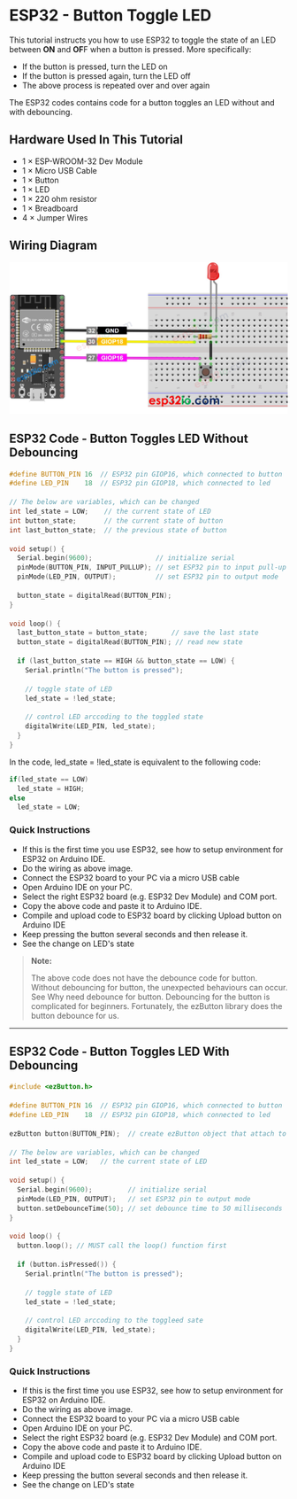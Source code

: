 # ESP32 - Button Toggle LED

This tutorial instructs you how to use ESP32 to toggle the state of an LED between **ON** and **OF**F when a button is pressed. More specifically:

  * If the button is pressed, turn the LED on
  * If the button is pressed again, turn the LED off
  * The above process is repeated over and over again

The ESP32 codes contains code for a button toggles an LED without and with debouncing.

## Hardware Used In This Tutorial

  * 1 × ESP-WROOM-32 Dev Module	
  * 1 × Micro USB Cable	
  * 1 × Button	
  * 1 × LED	
  * 1 × 220 ohm resistor	
  * 1 × Breadboard	
  * 4 × Jumper Wires

## Wiring Diagram

![](figs/fig_6_1.jpg)

## ESP32 Code - Button Toggles LED Without Debouncing

```c++
#define BUTTON_PIN 16  // ESP32 pin GIOP16, which connected to button
#define LED_PIN    18  // ESP32 pin GIOP18, which connected to led

// The below are variables, which can be changed
int led_state = LOW;    // the current state of LED
int button_state;       // the current state of button
int last_button_state;  // the previous state of button

void setup() {
  Serial.begin(9600);                // initialize serial
  pinMode(BUTTON_PIN, INPUT_PULLUP); // set ESP32 pin to input pull-up mode
  pinMode(LED_PIN, OUTPUT);          // set ESP32 pin to output mode

  button_state = digitalRead(BUTTON_PIN);
}

void loop() {
  last_button_state = button_state;      // save the last state
  button_state = digitalRead(BUTTON_PIN); // read new state

  if (last_button_state == HIGH && button_state == LOW) {
    Serial.println("The button is pressed");

    // toggle state of LED
    led_state = !led_state;

    // control LED arccoding to the toggled state
    digitalWrite(LED_PIN, led_state);
  }
}

```

In the code, led_state = !led_state is equivalent to the following code:

```c++
if(led_state == LOW)
  led_state = HIGH;
else
  led_state = LOW;
```


### Quick Instructions

  * If this is the first time you use ESP32, see how to setup environment for ESP32 on Arduino IDE.
  * Do the wiring as above image.
  * Connect the ESP32 board to your PC via a micro USB cable
  * Open Arduino IDE on your PC.
  * Select the right ESP32 board (e.g. ESP32 Dev Module) and COM port.
  * Copy the above code and paste it to Arduino IDE.
  * Compile and upload code to ESP32 board by clicking Upload button on Arduino IDE
  * Keep pressing the button several seconds and then release it.
  * See the change on LED's state

  > **Note:**
  >
  > The above code does not have the debounce code for button. Without debouncing for button, the unexpected behaviours can occur. See Why need debounce for button. Debouncing for the button is complicated for beginners. Fortunately, the ezButton library does the button debounce for us.

---

## ESP32 Code - Button Toggles LED With Debouncing

```c++
#include <ezButton.h>

#define BUTTON_PIN 16  // ESP32 pin GIOP16, which connected to button
#define LED_PIN    18  // ESP32 pin GIOP18, which connected to led

ezButton button(BUTTON_PIN);  // create ezButton object that attach to pin 7;

// The below are variables, which can be changed
int led_state = LOW;   // the current state of LED

void setup() {
  Serial.begin(9600);         // initialize serial
  pinMode(LED_PIN, OUTPUT);   // set ESP32 pin to output mode
  button.setDebounceTime(50); // set debounce time to 50 milliseconds
}

void loop() {
  button.loop(); // MUST call the loop() function first

  if (button.isPressed()) {
    Serial.println("The button is pressed");

    // toggle state of LED
    led_state = !led_state;

    // control LED arccoding to the toggleed sate
    digitalWrite(LED_PIN, led_state);
  }
}

```

### Quick Instructions

  * If this is the first time you use ESP32, see how to setup environment for ESP32 on Arduino IDE.
  * Do the wiring as above image.
  * Connect the ESP32 board to your PC via a micro USB cable
  * Open Arduino IDE on your PC.
  * Select the right ESP32 board (e.g. ESP32 Dev Module) and COM port.
  * Copy the above code and paste it to Arduino IDE.
  * Compile and upload code to ESP32 board by clicking Upload button on Arduino IDE
  * Keep pressing the button several seconds and then release it.
  * See the change on LED's state
